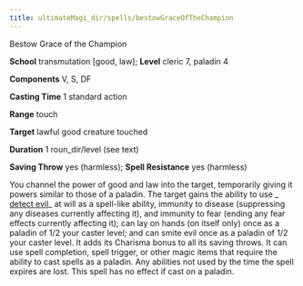 ```yaml
---
title: ultimateMagi_dir/spells/bestowGraceOfTheChampion
---
```

Bestow Grace of the Champion

**School** transmutation [good, law]; **Level** cleric 7, paladin 4

**Components** V, S, DF

**Casting Time** 1 standard action

**Range** touch

**Target** lawful good creature touched

**Duration** 1 roun_dir/level (see text)

**Saving Throw** yes (harmless); **Spell Resistance** yes (harmless)

You channel the power of good and law into the target, temporarily giving it powers similar to those of a paladin. The target gains the ability to use _ [detect evil](spells/detectEvil#_detect-evil)_ at will as a spell-like ability, immunity to disease (suppressing any diseases currently affecting it), and immunity to fear (ending any fear effects currently affecting it); can lay on hands (on itself only) once as a paladin of 1/2 your caster level; and can smite evil once as a paladin of 1/2 your caster level. It adds its Charisma bonus to all its saving throws. It can use spell completion, spell trigger, or other magic items that require the ability to cast spells as a paladin. Any abilities not used by the time the spell expires are lost. This spell has no effect if cast on a paladin.

